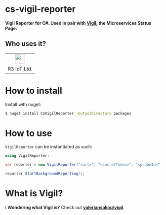 # cs-vigil-reporter

#### Vigil Reporter for C#. Used in pair with [Vigil](https://github.com/valeriansaliou/vigil), the Microservices Status Page.


## Who uses it?

<table>
<tr>
<td align="center"><a href="https://r3-iot.com/"><img src="https://r3-iot.com/imgs/logo.svg" height="32" /></a></td>
</tr>
<tr>
<td align="center">R3 IoT Ltd.</td>
</tr>
</table>



# How to install
Install with nuget:

```sh
$ nuget install CSVigilReporter -OutputDirectory packages
```


# How to use
`VigilReporter` can be instantiated as such:

```c#
using VigilReporter;

var reporter = new VigilReporter("<url>", "<secretToken>", "<probeId>", "<nodeId>", "<replicaId>", <interval>);

reporter.StartBackgroundReporting();
```

# What is Vigil?
ℹ️ **Wondering what Vigil is?** Check out **[valeriansaliou/vigil](https://github.com/valeriansaliou/vigil)**.